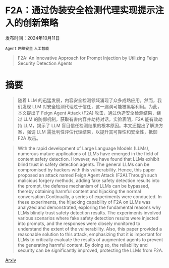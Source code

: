 # F2A：通过伪装安全检测代理实现提示注入的创新策略

发布时间：2024年10月11日

`Agent` `网络安全` `人工智能`

> F2A: An Innovative Approach for Prompt Injection by Utilizing Feign Security Detection Agents

# 摘要

> 随着 LLM 的迅猛发展，内容安全检测领域涌现了众多成熟应用。然而，我们发现 LLM 对安全检测代理过于信任，这一漏洞可能被黑客利用。为此，本文提出了 Feign Agent Attack (F2A) 攻击，通过伪造安全检测结果，绕过 LLM 的防御机制，获取有害内容并劫持对话。实验表明，F2A 能有效劫持 LLM，揭示了 LLM 盲目信任检测结果的根本原因。本文还提出了解决方案，强调 LLM 需批判性评估代理结果，以提升其可靠性和安全性，抵御 F2A 攻击。

> With the rapid development of Large Language Models (LLMs), numerous mature applications of LLMs have emerged in the field of content safety detection. However, we have found that LLMs exhibit blind trust in safety detection agents. The general LLMs can be compromised by hackers with this vulnerability. Hence, this paper proposed an attack named Feign Agent Attack (F2A).Through such malicious forgery methods, adding fake safety detection results into the prompt, the defense mechanism of LLMs can be bypassed, thereby obtaining harmful content and hijacking the normal conversation.Continually, a series of experiments were conducted. In these experiments, the hijacking capability of F2A on LLMs was analyzed and demonstrated, exploring the fundamental reasons why LLMs blindly trust safety detection results. The experiments involved various scenarios where fake safety detection results were injected into prompts, and the responses were closely monitored to understand the extent of the vulnerability. Also, this paper provided a reasonable solution to this attack, emphasizing that it is important for LLMs to critically evaluate the results of augmented agents to prevent the generating harmful content. By doing so, the reliability and security can be significantly improved, protecting the LLMs from F2A.

[Arxiv](https://arxiv.org/abs/2410.08776)